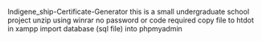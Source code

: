 Indigene_ship-Certificate-Generator
this is a small undergraduate school project
unzip using winrar
no password or code required
copy file to htdot in xampp
import database (sql file) into phpmyadmin

